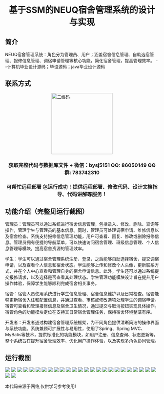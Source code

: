 <p><h1 align="center">基于SSM的NEUQ宿舍管理系统的设计与实现</h1></p>

## 简介
NEUQ宿舍管理系统：角色分为管理员、用户；涵盖宿舍信息管理、自助选宿管理、报修信息管理、调宿申请管理等核心功能，简化宿舍管理，提高管理效率。    --计算机毕业设计源码；毕设源码；java毕业设计源码


## 联系方式
<img src="https://bs-1329754181.cos.ap-shanghai.myqcloud.com/wx.jpg" alt="二维码" style="display: block; margin: 0 auto;" width="200px">
<p><h3 align="center">获取完整代码与数据库文件 + 微信：bysj5151 QQ: 86050149 QQ群: 783742310</h3></p>
<p><h3 align="center">可帮忙远程部署 包运行成功！提供远程部署、修改代码、设计文档指导、代码讲解等服务！</h3></p>

## 功能介绍（完整见运行截图）
管理员：管理员可以通过系统进行宿舍信息管理，包括录入、修改、删除、查询等操作，管理学生与管理员的基本信息。同时，管理员可处理调宿申请、维修信息以及宿舍检查。系统支持报修信息管理功能，用户可查看、回复、修改或删除报修信息。管理员拥有便捷的导航菜单，可以快速访问宿舍管理、班级信息管理、个人信息管理等模块，提高宿舍资源的管理效率。

学生：学生可以通过宿舍管理系统注册、登录，之后能够自助选择宿舍，提交调宿申请，以及查看个人信息和宿舍状态。学生能够上传和修改个人头像，更新联系方式，并在个人中心查看和管理自身的宿舍申请信息。此外，学生还可以通过系统提交报修请求，以及选择是否查看其处理状态。学生管理功能模块设计旨在提升用户操作体验，保障学生能够顺利完成宿舍相关事务。

宿管：宿管人员使用系统进行学生信息管理、宿舍信息维护以及日常检查。宿管能够更新宿舍入住和配置信息，并通过查看、审核或修改选项处理学生的调宿申请。宿管可查看和管理报修信息及宿舍卫生情况，通过提交与取消按钮实现具体操作。宿管角色的功能模块定位在支持其日常宿舍管理任务，保持宿舍环境整洁有序。

开发者：开发者通过构建宿舍管理系统框架，为不同角色提供清晰简洁的操作界面与系统功能。系统兼顾可扩展性与易用性，使用了Spring、Spring MVC、MyBatis等技术，提供标准化的功能模块，如用户注册、信息查询、状态更新等。整个系统旨在提升宿舍管理效率、优化用户操作体验，以及实现多角色协同管理。


## 运行截图
![](https://bs-1329754181.cos.ap-shanghai.myqcloud.com/ssm/NeuqDormitoryManagementSystem/img/001.jpg)
![](https://bs-1329754181.cos.ap-shanghai.myqcloud.com/ssm/NeuqDormitoryManagementSystem/img/002.jpg)
![](https://bs-1329754181.cos.ap-shanghai.myqcloud.com/ssm/NeuqDormitoryManagementSystem/img/003.jpg)
![](https://bs-1329754181.cos.ap-shanghai.myqcloud.com/ssm/NeuqDormitoryManagementSystem/img/004.jpg)
![](https://bs-1329754181.cos.ap-shanghai.myqcloud.com/ssm/NeuqDormitoryManagementSystem/img/005.jpg)
![](https://bs-1329754181.cos.ap-shanghai.myqcloud.com/ssm/NeuqDormitoryManagementSystem/img/006.jpg)
![](https://bs-1329754181.cos.ap-shanghai.myqcloud.com/ssm/NeuqDormitoryManagementSystem/img/007.jpg)
![](https://bs-1329754181.cos.ap-shanghai.myqcloud.com/ssm/NeuqDormitoryManagementSystem/img/008.jpg)
![](https://bs-1329754181.cos.ap-shanghai.myqcloud.com/ssm/NeuqDormitoryManagementSystem/img/009.jpg)
![](https://bs-1329754181.cos.ap-shanghai.myqcloud.com/ssm/NeuqDormitoryManagementSystem/img/010.jpg)
![](https://bs-1329754181.cos.ap-shanghai.myqcloud.com/ssm/NeuqDormitoryManagementSystem/img/011.jpg)
![](https://bs-1329754181.cos.ap-shanghai.myqcloud.com/ssm/NeuqDormitoryManagementSystem/img/012.jpg)
![](https://bs-1329754181.cos.ap-shanghai.myqcloud.com/ssm/NeuqDormitoryManagementSystem/img/013.jpg)
![](https://bs-1329754181.cos.ap-shanghai.myqcloud.com/ssm/NeuqDormitoryManagementSystem/img/014.jpg)
![](https://bs-1329754181.cos.ap-shanghai.myqcloud.com/ssm/NeuqDormitoryManagementSystem/img/015.jpg)
![](https://bs-1329754181.cos.ap-shanghai.myqcloud.com/ssm/NeuqDormitoryManagementSystem/img/016.jpg)
![](https://bs-1329754181.cos.ap-shanghai.myqcloud.com/ssm/NeuqDormitoryManagementSystem/img/017.jpg)
![](https://bs-1329754181.cos.ap-shanghai.myqcloud.com/ssm/NeuqDormitoryManagementSystem/img/018.jpg)
![](https://bs-1329754181.cos.ap-shanghai.myqcloud.com/ssm/NeuqDormitoryManagementSystem/img/019.jpg)
![](https://bs-1329754181.cos.ap-shanghai.myqcloud.com/ssm/NeuqDormitoryManagementSystem/img/020.jpg)
![](https://bs-1329754181.cos.ap-shanghai.myqcloud.com/ssm/NeuqDormitoryManagementSystem/img/021.jpg)
![](https://bs-1329754181.cos.ap-shanghai.myqcloud.com/ssm/NeuqDormitoryManagementSystem/img/022.jpg)
![](https://bs-1329754181.cos.ap-shanghai.myqcloud.com/ssm/NeuqDormitoryManagementSystem/img/023.jpg)
![](https://bs-1329754181.cos.ap-shanghai.myqcloud.com/ssm/NeuqDormitoryManagementSystem/img/024.jpg)
![](https://bs-1329754181.cos.ap-shanghai.myqcloud.com/ssm/NeuqDormitoryManagementSystem/img/025.jpg)
![](https://bs-1329754181.cos.ap-shanghai.myqcloud.com/ssm/NeuqDormitoryManagementSystem/img/026.jpg)
![](https://bs-1329754181.cos.ap-shanghai.myqcloud.com/ssm/NeuqDormitoryManagementSystem/img/027.jpg)

<p>本代码来源于网络,仅供学习参考使用!</p>
